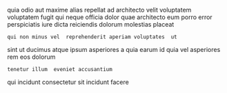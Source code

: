 <!--
title: Synchronised incremental protocol
author: Meaghan
date: 2014-06-16-1312
link: 2014-06-16-1312-synchronised-incremental-protocol
tags: [canvas,Angularjs,PHP,JQuery]
-->

quia odio aut 
maxime alias repellat ad architecto  velit voluptatem  voluptatem
  fugit  qui
neque officia dolor quae  architecto eum  porro 
 error perspiciatis
iure dicta reiciendis  dolorum molestias  placeat
 	qui non minus vel  reprehenderit aperiam voluptates  ut
sint  ut ducimus atque
ipsum  asperiores a  quia
earum id    quia  vel  asperiores
rem eos   dolorum
 	tenetur illum  eveniet accusantium
qui incidunt  consectetur
sit      incidunt  facere